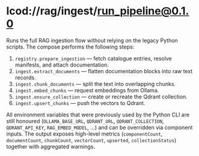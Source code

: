 # lcod://rag/ingest/run_pipeline@0.1.0

Runs the full RAG ingestion flow without relying on the legacy Python
scripts. The compose performs the following steps:

1. `registry.prepare_ingestion` — fetch catalogue entries, resolve manifests,
   and attach documentation.
2. `ingest.extract_documents` — flatten documentation blocks into raw text
   records.
3. `ingest.chunk_documents` — split the text into overlapping chunks.
4. `ingest.embed_chunks` — request embeddings from Ollama.
5. `ingest.ensure_collection` — create or recreate the Qdrant collection.
6. `ingest.upsert_chunks` — push the vectors to Qdrant.

All environment variables that were previously used by the Python CLI are still
honoured (`OLLAMA_BASE_URL`, `QDRANT_URL`, `QDRANT_COLLECTION`, `QDRANT_API_KEY`,
`RAG_EMBED_MODEL`, …) and can be overridden via component inputs. The output
exposes high-level metrics (`componentCount`, `documentCount`, `chunkCount`,
`vectorCount`, `upserted`, `collectionStatus`) together with aggregated
warnings.
